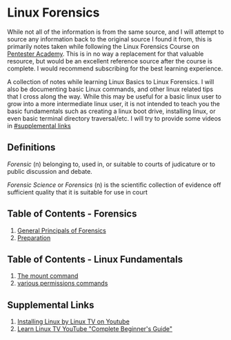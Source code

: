# Linux Forensics 

While not all of the information is from the same source, and I will attempt to source any information back to the original source I found it from, this is primarily notes taken while following the Linux Forensics Course on [Pentester Academy](https://www.pentesteracademy.com/course?id=20). This is in no way a replacement for that valuable resource, but would be an excellent reference source after the course is complete. I would recommend subscribing for the best learning experience.

A collection of notes while learning Linux Basics to Linux Forensics. I will also be documenting basic Linux commands, and other linux related tips that I cross along the way. While this may be useful for a basic linux user to grow into a more intermediate linux user, it is not intended to teach you the basic fundamentals such as creating a linux boot drive, installing linux, or even basic terminal directory traversal/etc. I will try to provide some videos in [#supplemental links](#supplemental-links)

## Definitions
_Forensic_ (n) belonging to, used in, or suitable to courts of judicature or to public discussion and debate.

_Forensic Science_ or _Forensics_ (n) is the scientific collection of evidence off sufficient quality that it is suitable for use in court


## Table of Contents - Forensics
1. [General Principals of Forensics](./wiki/general-principals.md)
2. [Preparation](./wiki/preparation.md)

## Table of Contents - Linux Fundamentals
1. [The mount command](./linux-wiki/mount.md)
1. [various permissions commands](./linux-wiki/permissions.md)

## Supplemental Links
1. [Installing Linux by Linux TV on Youtube](https://www.youtube.com/watch?v=W-RFY4LQ6oE)
1. [Learn Linux TV YouTube "Complete Beginner's Guide"](https://www.youtube.com/watch?v=D4WyNjt_hbQ)